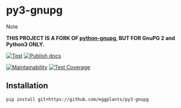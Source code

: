 # py3-gnupg

> [!NOTE]  
> **THIS PROJECT IS A FORK OF [python-gnupg](https://github.com/vsajip/python-gnupg), BUT FOR GnuPG 2 and Python3 ONLY.**

[![Test](
  <https://github.com/eggplants/py3-gnupg/actions/workflows/test.yml/badge.svg>
)](
  <https://github.com/eggplants/py3-gnupg/actions/workflows/test.yml>
) [![Publish docs](
  <https://github.com/eggplants/py3-gnupg/actions/workflows/docs.yml/badge.svg>
)](
  <https://github.com/eggplants/py3-gnupg/actions/workflows/docs.yml>
)

[![Maintainability](
  <https://api.codeclimate.com/v1/badges/210899aaefb3834644a7/maintainability>
)](
  <https://codeclimate.com/github/eggplants/py3-gnupg/maintainability>
) [![Test Coverage](
  <https://api.codeclimate.com/v1/badges/210899aaefb3834644a7/test_coverage>
)](
  <https://codeclimate.com/github/eggplants/py3-gnupg/test_coverage>
)

## Installation

```sh
pip install git+https://github.com/eggplants/py3-gnupg
```
